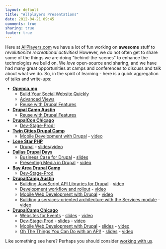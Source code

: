 ```yaml
---
layout: default
title: "Allplayers Presentations"
date: 2012-04-21 09:45
comments: true
sharing: true
footer: true
---
```

Here at [AllPlayers.com](https://www.allplayers.com/) we have a lot of fun working on **awesome** stuff to *revolutionize recreational activities*! However, we do not often get to share some of the things we are doing "behind-the-scenes" to enhance the technologies we build on. We *love* open-source and sharing, and we have had many great opportunities at camps and conferences to discuss and talk about what we do. So, in the spirit of learning - here is a quick aggregation of talks and write-ups:
 
 *  **[Openca.mp](http://openca.mp)**
    *  [Build Your Social Website Quickly](http://openca.mp/speakers/valerie-stewart/)
    *  [Advanced Views](http://openca.mp/speakers/corey-pennycuff/)
    *  [Reuse with Drupal Features](http://openca.mp/speakers/chris-christensen/)
*  **[Drupal Camp Austin](http://2010.drupalcampaustin.org)**
    *  [Reuse with Drupal Features](http://2010.drupalcampaustin.org/sessions/reuse-drupal-features)
*  **[DrupalCon Chicago](http://chicago2011.drupal.org)**
    *  [Dev-Stage-Prod!](http://chicago2011.drupal.org/conference/bof/dev-stage-prod)
*  **[Twin Cities Drupal Camp](http://2011.tcdrupal.org/)**
    *  [Mobile Development with Drupal](http://prezi.com/rekcalqfgwzh/mobile-development-with-drupal/) - [video](http://vimeo.com/24467498)
*  **[Lone Star PHP](http://lonestarphp.com)**
    *  [Drupal](http://lonestarphp.com/#chris-christensen) - [slides](http://imetchrischris.com/Presentations/20110611-lonestarphp-drupal/)/[video](http://vimeo.com/25050906)
*  **[Dallas Drupal Days](http://dallasdrupal.org)**
    *  [Business Case for Drupal](http://dallasdrupal.org/sessions/allplayerscom-and-business-case-drupal) - [slides](https://docs.google.com/a/allplayers.com/present/view?id=dgg6wksk_383c377q9f3)
    *  [Presenting Media in Drupal](https://dallasdrupal.org/sessions/presenting-media-drupal) - [video](http://www.mediafront.org/dallas-drupal-days-2011-presenting-media)
*  **[Bay Area Drupal Camp](http://2011.badcamp.net)**
    *  [Dev-Stage-Prod](http://2011.badcamp.net/program/bofs/dev-stage-prod)
*  **[DrupalCamp Austin](http://2011.drupalcampaustin.org)**
    *  [Building JavaScript API Libraries for Drupal](http://2011.drupalcampaustin.org/sessions/building-javascript-api-libraries-drupal) - [video](http://vimeo.com/33091201)
    *  [Development workflow and rollout](http://2011.drupalcampaustin.org/sessions/development-workflow-and-rollout) - [video](http://vimeo.com/33678298)
    *  [Mobile Web Development with Drupal](http://2011.drupalcampaustin.org/sessions/mobile-web-development-drupal) - [video](http://vimeo.com/33052433)
    *  [Building a services-oriented architecture with the Services module](http://2011.drupalcampaustin.org/sessions/building-services-oriented-architecture-services-module) - [video](http://vimeo.com/33785095)
*  **[DrupalCamp Chicago](http://drupalcampchicago.org)**
      *  [Websites for Events](http://drupalcampchicago.org/sessions/websites-events) - [slides](http://prezi.com/_whvmtt8ilae/websites-for-events) - [video](http://vimeo.com/33763269)
      *  [Dev-Stage-Prod](http://drupalcampchicago.org/sessions/dev-stage-prod) - [slides](http://drupalcampchicago.org/sites/default/files/slides/Dev-Stage-Prod_Drupal.pdf) - [video](http://vimeo.com/34375650)
      *  [Mobile Web Development with Drupal](http://drupalcampchicago.org/sessions/mobile-web-development-drupal) - [slides](http://prezi.com/rekcalqfgwzh/mobile-development-with-drupal) - [video](http://vimeo.com/33816817)
      *  [Oh The Things You Can Do with an API!](http://drupalcampchicago.org/sessions/oh-things-you-can-do%E2%80%A6-api) - [slides](http://prezi.com/fwnj5l-adbmx/drupal-services-2) - [video](http://vimeo.com/34031755)  
                                                          
Like something see here? Perhaps you should consider [working with us](https://www.allplayers.com/careers).
